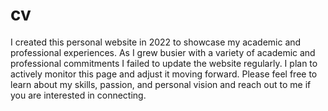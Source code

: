# cv
I created this personal website in 2022 to showcase my academic and professional experiences. As I grew busier with a variety of academic and professional commitments I failed to update the website regularly. I plan to actively monitor this page and adjust it moving forward. Please feel free to learn about my skills, passion, and personal vision and reach out to me if you are interested in connecting.